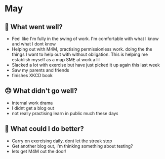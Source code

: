 # May

## 💪 What went well?

- Feel like I'm fully in the swing of work. I'm comfortable with what I know and what I dont know
- Helping out with M4M, practising permissionless work. doing the the things I want to help out with without obligation. This is helping me establish myself as a map SME at work a lil
- Slacked a lot with exercise but have just picked it up again this last week
- Saw my parents and friends
- finishes XKCD book

## 😞 What didn't go well?

- internal work drama
- I didnt get a blog out
- not really practising learn in public much these days

## 🚀 What could I do better?

- Carry on exercising daily, dont let the streak stop
- Get another blog out, I'm thinking something about testing?
- lets get M4M out the door!